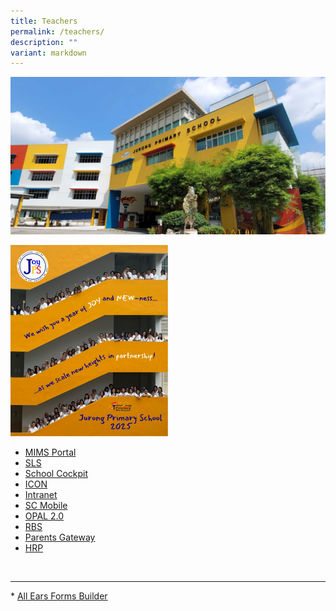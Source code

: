 ```yaml
---
title: Teachers
permalink: /teachers/
description: ""
variant: markdown
---
```

![](/images/JPS_School_Front_Banner.jpg)

<img class="right-img" alt="Right Image" src="/images/WhatsApp_Image_2025_03_10_at_5_24_30_PM.jpg" style="width:50%">
<br>
	
*   <a target="_blank" rel="noopener noreferrer nofollow" href="https://idp.mims.moe.gov.sg/nidp/app/login/"> MIMS Portal </a>
*   <a target="_blank" rel="noopener noreferrer nofollow" href="https://vle.learning.moe.edu.sg/login/"> SLS</a>
*   <a target="_blank" rel="noopener noreferrer nofollow" href="https://schoolcockpit.moe.gov.sg/"> School Cockpit</a>
*   <a target="_blank" rel="noopener noreferrer nofollow" href="https://icon.moe.edu.sg/"> ICON</a>
*   <a target="_blank" rel="noopener noreferrer nofollow" href="https://intranet.moe.gov.sg/Pages/Home.aspx"> Intranet</a>
*   <a target="_blank" rel="noopener noreferrer nofollow" href="https://scmobile.moe.edu.sg/login">SC Mobile</a>
*   <a target="_blank" rel="noopener noreferrer nofollow" href="https://idm.opal2.moe.edu.sg/Account/Login">OPAL 2.0</a>
*   <a target="_blank" rel="noopener noreferrer nofollow" href="https://rbs.avero-tech.com/login.html">RBS</a>
*   <a target="_blank" rel="noopener noreferrer nofollow" href="https://pg.moe.edu.sg/">Parents Gateway</a>
*   <a target="_blank" rel="noopener noreferrer nofollow" href="https://www.hrp.gov.sg/hrp/#/">HRP</a>
<br>
<hr>
*   <a target="_blank" rel="noopener noreferrer nofollow" href="https://forms.moe.edu.sg/">All Ears Forms Builder</a>
